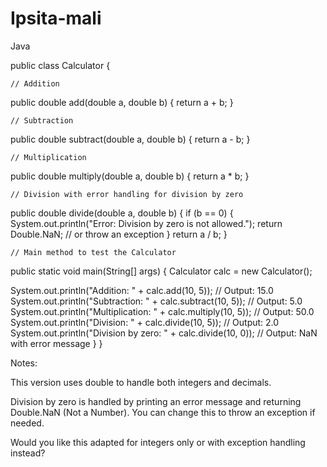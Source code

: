 # Ipsita-mali
Java

public class Calculator {

    // Addition
  public double add(double a, double b) {
        return a + b;
    }

    // Subtraction
  public double subtract(double a, double b) {
        return a - b;
    }

    // Multiplication
   public double multiply(double a, double b) {
        return a * b;
    }

    // Division with error handling for division by zero
   public double divide(double a, double b) {
        if (b == 0) {
            System.out.println("Error: Division by zero is not allowed.");
            return Double.NaN; // or throw an exception
        }
        return a / b;
    }

    // Main method to test the Calculator
   public static void main(String[] args) {
        Calculator calc = new Calculator();

System.out.println("Addition: " + calc.add(10, 5));         // Output: 15.0
        System.out.println("Subtraction: " + calc.subtract(10, 5)); // Output: 5.0
        System.out.println("Multiplication: " + calc.multiply(10, 5)); // Output: 50.0
        System.out.println("Division: " + calc.divide(10, 5));      // Output: 2.0
        System.out.println("Division by zero: " + calc.divide(10, 0)); // Output: NaN with error message
    }
}

Notes:

This version uses double to handle both integers and decimals.

Division by zero is handled by printing an error message and returning Double.NaN (Not a Number). You can change this to throw an exception if needed.


Would you like this adapted for integers only or with exception handling instead?

